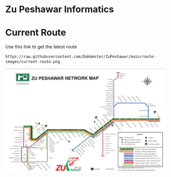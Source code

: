 # Zu Peshawar Informatics


# Current Route
Use this link to get the latest route
```
https://raw.githubusercontent.com/DaHamster/ZuPeshawar/main/route-images/current-route.png
```
![Current Route](https://raw.githubusercontent.com/DaHamster/ZuPeshawar/main/route-images/current-route.png)
